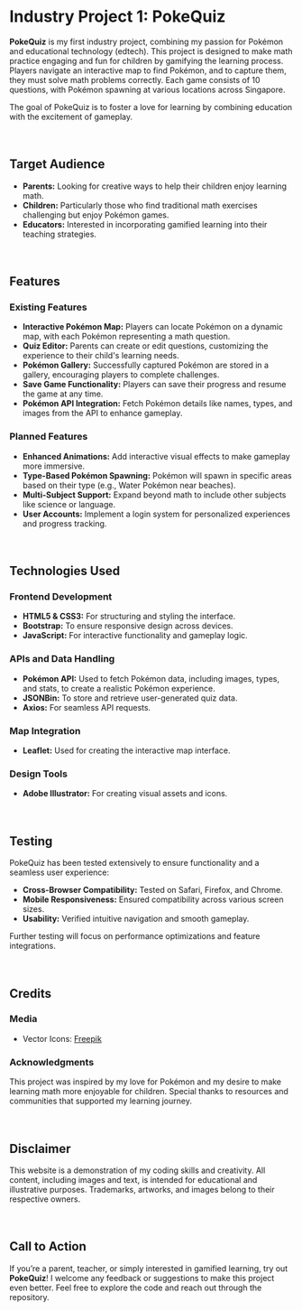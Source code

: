 # Industry Project 1: PokeQuiz  

**PokeQuiz** is my first industry project, combining my passion for Pokémon and educational technology (edtech). This project is designed to make math practice engaging and fun for children by gamifying the learning process. Players navigate an interactive map to find Pokémon, and to capture them, they must solve math problems correctly. Each game consists of 10 questions, with Pokémon spawning at various locations across Singapore.  

The goal of PokeQuiz is to foster a love for learning by combining education with the excitement of gameplay.  
<br/><br/>

## Target Audience  
- **Parents:** Looking for creative ways to help their children enjoy learning math.  
- **Children:** Particularly those who find traditional math exercises challenging but enjoy Pokémon games.  
- **Educators:** Interested in incorporating gamified learning into their teaching strategies.  
<br/><br/>

## Features  

### Existing Features  
- **Interactive Pokémon Map:** Players can locate Pokémon on a dynamic map, with each Pokémon representing a math question.  
- **Quiz Editor:** Parents can create or edit questions, customizing the experience to their child's learning needs.  
- **Pokémon Gallery:** Successfully captured Pokémon are stored in a gallery, encouraging players to complete challenges.  
- **Save Game Functionality:** Players can save their progress and resume the game at any time.  
- **Pokémon API Integration:** Fetch Pokémon details like names, types, and images from the API to enhance gameplay.  

### Planned Features  
- **Enhanced Animations:** Add interactive visual effects to make gameplay more immersive.  
- **Type-Based Pokémon Spawning:** Pokémon will spawn in specific areas based on their type (e.g., Water Pokémon near beaches).  
- **Multi-Subject Support:** Expand beyond math to include other subjects like science or language.  
- **User Accounts:** Implement a login system for personalized experiences and progress tracking.  
<br/><br/>

## Technologies Used  

### Frontend Development  
- **HTML5 & CSS3:** For structuring and styling the interface.  
- **Bootstrap:** To ensure responsive design across devices.  
- **JavaScript:** For interactive functionality and gameplay logic.  

### APIs and Data Handling  
- **Pokémon API:** Used to fetch Pokémon data, including images, types, and stats, to create a realistic Pokémon experience.  
- **JSONBin:** To store and retrieve user-generated quiz data.  
- **Axios:** For seamless API requests.  

### Map Integration  
- **Leaflet:** Used for creating the interactive map interface.  

### Design Tools  
- **Adobe Illustrator:** For creating visual assets and icons.  
<br/><br/>

## Testing  

PokeQuiz has been tested extensively to ensure functionality and a seamless user experience:  
- **Cross-Browser Compatibility:** Tested on Safari, Firefox, and Chrome.  
- **Mobile Responsiveness:** Ensured compatibility across various screen sizes.  
- **Usability:** Verified intuitive navigation and smooth gameplay.  

Further testing will focus on performance optimizations and feature integrations.  
<br/><br/>

## Credits  

### Media  
- Vector Icons: [Freepik](https://www.freepik.com/)  

### Acknowledgments  
This project was inspired by my love for Pokémon and my desire to make learning math more enjoyable for children. Special thanks to resources and communities that supported my learning journey.  
<br/><br/>

## Disclaimer  

This website is a demonstration of my coding skills and creativity. All content, including images and text, is intended for educational and illustrative purposes. Trademarks, artworks, and images belong to their respective owners.  
<br/><br/>

## Call to Action  

If you’re a parent, teacher, or simply interested in gamified learning, try out **PokeQuiz**! I welcome any feedback or suggestions to make this project even better. Feel free to explore the code and reach out through the repository.  
